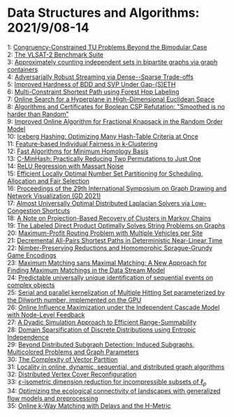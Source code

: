 # Data Structures and Algorithms: 2021/9/08-14  
1: [Congruency-Constrained TU Problems Beyond the Bimodular Case](https://doi.org/10.48550/arXiv.2109.03148)  
2: [The VLSAT-2 Benchmark Suite](https://doi.org/10.48550/arXiv.2110.06336)  
3: [Approximately counting independent sets in bipartite graphs via graph  containers](https://doi.org/10.48550/arXiv.2109.03744)  
4: [Adversarially Robust Streaming via Dense--Sparse Trade-offs](https://doi.org/10.48550/arXiv.2109.03785)  
5: [Improved Hardness of BDD and SVP Under Gap-(S)ETH](https://doi.org/10.48550/arXiv.2109.04025)  
6: [Multi-Constraint Shortest Path using Forest Hop Labeling](https://doi.org/10.48550/arXiv.2109.04221)  
7: [Online Search for a Hyperplane in High-Dimensional Euclidean Space](https://doi.org/10.48550/arXiv.2109.04340)  
8: [Algorithms and Certificates for Boolean CSP Refutation: "Smoothed is no  harder than Random"](https://doi.org/10.48550/arXiv.2109.04415)  
9: [Improved Online Algorithm for Fractional Knapsack in the Random Order  Model](https://doi.org/10.48550/arXiv.2109.04428)  
10: [Iceberg Hashing: Optimizing Many Hash-Table Criteria at Once](https://doi.org/10.48550/arXiv.2109.04548)  
11: [Feature-based Individual Fairness in k-Clustering](https://doi.org/10.48550/arXiv.2109.04554)  
12: [Fast Algorithms for Minimum Homology Basis](https://doi.org/10.48550/arXiv.2109.04567)  
13: [C-MinHash: Practically Reducing Two Permutations to Just One](https://doi.org/10.48550/arXiv.2109.04595)  
14: [ReLU Regression with Massart Noise](https://doi.org/10.48550/arXiv.2109.04623)  
15: [Efficient Locally Optimal Number Set Partitioning for Scheduling,  Allocation and Fair Selection](https://doi.org/10.48550/arXiv.2109.04809)  
16: [Proceedings of the 29th International Symposium on Graph Drawing and  Network Visualization (GD 2021)](https://doi.org/10.48550/arXiv.2109.04863)  
17: [Almost Universally Optimal Distributed Laplacian Solvers via  Low-Congestion Shortcuts](https://doi.org/10.48550/arXiv.2109.05151)  
18: [A Note on Projection-Based Recovery of Clusters in Markov Chains](https://doi.org/10.48550/arXiv.2109.05165)  
19: [The Labeled Direct Product Optimally Solves String Problems on Graphs](https://doi.org/10.48550/arXiv.2109.05290)  
20: [Maximum-Profit Routing Problem with Multiple Vehicles per Site](https://doi.org/10.48550/arXiv.2109.05404)  
21: [Decremental All-Pairs Shortest Paths in Deterministic Near-Linear Time](https://doi.org/10.48550/arXiv.2109.05621)  
22: [Nimber-Preserving Reductions and Homomorphic Sprague-Grundy Game  Encodings](https://doi.org/10.48550/arXiv.2109.05622)  
23: [Maximum Matching sans Maximal Matching: A New Approach for Finding  Maximum Matchings in the Data Stream Model](https://doi.org/10.48550/arXiv.2109.05946)  
24: [Predictable universally unique identification of sequential events on  complex objects](https://doi.org/10.48550/arXiv.2109.06028)  
25: [Serial and parallel kernelization of Multiple Hitting Set parameterized  by the Dilworth number, implemented on the GPU](https://doi.org/10.48550/arXiv.2109.06042)  
26: [Online Influence Maximization under the Independent Cascade Model with  Node-Level Feedback](https://doi.org/10.48550/arXiv.2109.06077)  
27: [A Dyadic Simulation Approach to Efficient Range-Summability](https://doi.org/10.48550/arXiv.2109.06366)  
28: [Domain Sparsification of Discrete Distributions using Entropic  Independence](https://doi.org/10.48550/arXiv.2109.06442)  
29: [Beyond Distributed Subgraph Detection: Induced Subgraphs, Multicolored  Problems and Graph Parameters](https://doi.org/10.48550/arXiv.2109.06561)  
30: [The Complexity of Vector Partition](https://doi.org/10.48550/arXiv.2109.06569)  
31: [Locality in online, dynamic, sequential, and distributed graph  algorithms](https://doi.org/10.48550/arXiv.2109.06593)  
32: [Distributed Vertex Cover Reconfiguration](https://doi.org/10.48550/arXiv.2109.06601)  
33: [$\varepsilon$-isometric dimension reduction for incompressible subsets  of $\ell_p$](https://doi.org/10.48550/arXiv.2109.06602)  
34: [Optimizing the ecological connectivity of landscapes with generalized  flow models and preprocessing](https://doi.org/10.48550/arXiv.2109.06622)  
35: [Online k-Way Matching with Delays and the H-Metric](https://doi.org/10.48550/arXiv.2109.06640)  
